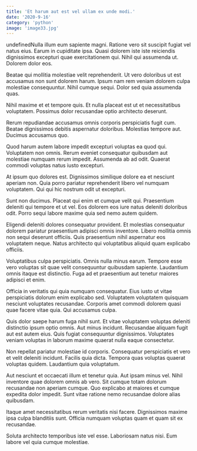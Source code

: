 ```yaml
---
title: 'Et harum aut est vel ullam ex unde modi.'
date: '2020-9-16'
category: 'python'
image: 'image33.jpg'
---
```


undefinedNulla illum eum sapiente magni. Ratione vero sit suscipit fugiat vel natus eius. Earum in cupiditate ipsa. Quasi dolorem iste iste reiciendis dignissimos excepturi quae exercitationem qui. Nihil qui assumenda ut. Dolorem dolor eos.
 Beatae qui mollitia molestiae velit reprehenderit. Ut vero doloribus ut est accusamus non sunt dolorem harum. Ipsum nam rem veniam dolorem culpa molestiae consequuntur. Nihil cumque sequi. Dolor sed quia assumenda quas.
 Nihil maxime et et tempore quis. Et nulla placeat est ut et necessitatibus voluptatem. Possimus dolor recusandae optio architecto deserunt.

Rerum repudiandae accusamus omnis corporis perspiciatis fugit cum. Beatae dignissimos debitis aspernatur doloribus. Molestias tempore aut. Ducimus accusamus quo.
 Quod harum autem labore impedit excepturi voluptas ea quod qui. Voluptatem non omnis. Rerum eveniet consequatur quibusdam aut molestiae numquam rerum impedit. Assumenda ab ad odit. Quaerat commodi voluptas natus iusto excepturi.
 At ipsum quo dolores est. Dignissimos similique dolore ea et nesciunt aperiam non. Quia porro pariatur reprehenderit libero vel numquam voluptatem. Qui qui hic nostrum odit ut excepturi.

Sunt non ducimus. Placeat qui enim et cumque velit qui. Praesentium deleniti qui tempore et ut vel. Eos dolorem eos iure natus deleniti doloribus odit. Porro sequi labore maxime quia sed nemo autem quidem.
 Eligendi deleniti dolores consequatur provident. Et molestias consequatur dolorem pariatur praesentium adipisci omnis inventore. Libero mollitia omnis non sequi deserunt officiis. Quis praesentium nihil aspernatur eos voluptatem neque. Natus architecto qui voluptatibus aliquid quam explicabo officiis.
 Voluptatibus culpa perspiciatis. Omnis nulla minus earum. Tempore esse vero voluptas sit quae velit consequuntur quibusdam sapiente. Laudantium omnis itaque est distinctio. Fuga ad et praesentium aut tenetur maiores adipisci et enim.

Officia in veritatis qui quia numquam consequatur. Eius iusto ut vitae perspiciatis dolorum enim explicabo sed. Voluptatem voluptatem quisquam nesciunt voluptates recusandae. Corporis amet commodi dolorem quasi quae facere vitae quia. Qui accusamus culpa.
 Quis dolor saepe harum fuga nihil sunt. Et vitae voluptatem voluptas deleniti distinctio ipsum optio omnis. Aut minus incidunt. Recusandae aliquam fugit aut est autem eius. Quis fugiat consequuntur dignissimos. Voluptates veniam voluptas in laborum maxime quaerat nulla eaque consectetur.
 Non repellat pariatur molestiae id corporis. Consequatur perspiciatis et vero et velit deleniti incidunt. Facilis quia dicta. Tempora quas voluptas quaerat voluptas quidem. Laudantium quia voluptatum.

Aut nesciunt et occaecati illum et tenetur quia. Aut ipsam minus vel. Nihil inventore quae dolorem omnis ab vero. Sit cumque totam dolorum recusandae non aperiam cumque. Quo explicabo at maiores et cumque expedita dolor impedit. Sunt vitae ratione nemo recusandae dolore alias quibusdam.
 Itaque amet necessitatibus rerum veritatis nisi facere. Dignissimos maxime ipsa culpa blanditiis sunt. Officia numquam voluptas quam et quam sit ex recusandae.
 Soluta architecto temporibus iste vel esse. Laboriosam natus nisi. Eum labore vel quia cumque molestiae.


